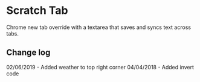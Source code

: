 # Scratch Tab

Chrome new tab override with a textarea that saves and syncs text across tabs.

## Change log

02/06/2019 - Added weather to top right corner
04/04/2018 - Added invert code
